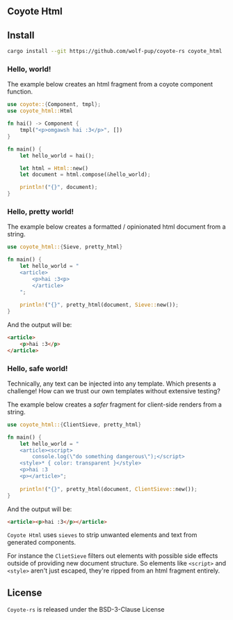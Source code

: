 
## Coyote Html

## Install

```sh
cargo install --git https://github.com/wolf-pup/coyote-rs coyote_html
```

### Hello, world!

The example below creates an html fragment from a coyote component function.

```rust
use coyote::{Component, tmpl};
use coyote_html::Html

fn hai() -> Component {
    tmpl("<p>omgawsh hai :3</p>", [])
}

fn main() {
    let hello_world = hai();

    let html = Html::new()
    let document = html.compose(&hello_world);

    println!("{}", document);
}
```

### Hello, pretty world!

The example below creates a formatted / opinionated html document from a string. 

```rust
use coyote_html::{Sieve, pretty_html}

fn main() {
    let hello_world = "
    <article>
        <p>hai :3<p>
        </article>
    ";
    
    println!("{}", pretty_html(document, Sieve::new());
}
```

And the output will be:
```html
<article>
    <p>hai :3</p>
</article>
```

### Hello, safe world!

Technically, any text can be injected into any template. Which presents a challenge! How can we trust our own templates without extensive testing?


The example below creates a _safer_ fragment for client-side renders from a string. 

```rust
use coyote_html::{ClientSieve, pretty_html}

fn main() {
    let hello_world = "
    <article><script>
        console.log(\"do something dangerous\");</script>
    <style>* { color: transparent }</style>
    <p>hai :3
    <p></article>";
    
    println!("{}", pretty_html(document, ClientSieve::new());
}
```

And the output will be:
```html
<article><p>hai :3</p></article>
```

`Coyote Html` uses `sieves` to strip unwanted elements and text from generated components.

For instance the `ClietSieve` filters out elements with possible side effects outside of providing new document structure. So elements like `<script>` and `<style>` aren't just escaped, they're ripped from an html fragment entirely.

## License

`Coyote-rs` is released under the BSD-3-Clause License
